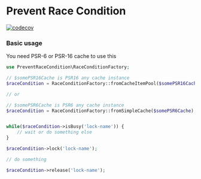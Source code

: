 # Prevent Race Condition
[![codecov](https://codecov.io/gh/antonsacred/matrix-determinant/branch/master/graph/badge.svg?token=C10CHOFXWE)](https://codecov.io/gh/antonsacred/prevent-race-condition)
### Basic usage

You need PSR-6 or PSR-16 cache to use this

```php
use PreventRaceCondition\RaceConditionFactory;

// $somePSR16Cache is PSR16 any cache instance 
$raceCondition = RaceConditionFactory::fromCacheItemPool($somePSR16Cache);

// or

// $somePSR6Cache is PSR6 any cache instance 
$raceCondition = RaceConditionFactory::fromSimpleCache($somePSR6Cache);


while($raceCondition->isBusy('lock-name')) {
    // wait or do something else
}

$raceCondition->lock('lock-name');

// do something

$raceCondition->release('lock-name');
```
